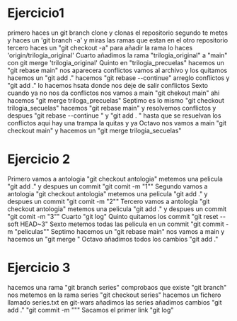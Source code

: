 # Ejercicio1

primero haces un git branch clone y clonas el repositorio
segundo te metes y haces un 'git branch -a' y miras las ramas que estan en el otro repositorio
tercero haces un "git checkout -a" para añadir la rama lo haces 'origin/trilogia_original'
Cuarto añadimos la rama "trilogia_original" a "main" con git merge 'trilogia_original'
Quinto en "trilogia_precuelas" hacemos un "git rebase main" nos aparecera conflictos vamos al archivo y los quitamos hacemos un "git add ." hacemos "git rebase --continue" arreglo conflictos y "git add ." lo hacemos hsata donde nos deje de salir conflictos
Sexto cuando ya no nos da conflictos nos vamos a main "git chekout main" ahi hacemos  "git merge triloga_precuelas"
Septimo es lo mismo "git checkout trilogia_secuelas" hacemos "git rebase main" y resolvemos conflictos y despues  "git rebase --continue " y "git add . " hasta que se resuelvan los conflictos aqui hay una trampa la quitas y ya 
Octavo nos vamos a main "git checkout main" y hacemos un "git merge trilogia_secuelas"

# Ejercicio 2

Primero vamos a antologia "git checkout antologia" metemos una pelicula "git add ." y despues un commit "git comit -m "1""
Segundo vamos a antologia "git checkout antologia" metemos una pelicula "git add ." y despues un commit "git comit -m "2""
Tercero vamos a antologia "git checkout antologia" metemos una pelicula "git add ." y despues un commit "git comit -m "3""
Cuarto "git log"
Quinto quitamos los commit "git reset  --soft HEAD~3"
Sexto metemos todas las pelicula en un commit  "git commit -m "peliculas""
Septimo hacemos un "git rebase main" nos vamos a main y hacemos un "git merge "
Octavo añadimos todos los cambios "git add ."

# Ejercicio 3

hacemos una rama "git branch series" comprobaos que existe "git branch" nos metemos en la rama series "git checkout series"
hacemos un fichero llamado series.txt en git-wars
añadimos las series
añadimos cambios "git add ." "git commit -m """
Sacamos el primer link "git log"


